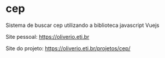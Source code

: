 # cep
Sistema de buscar cep utilizando a biblioteca javascript Vuejs

Site pessoal: https://oliverio.eti.br

Site do projeto: https://oliverio.eti.br/projetos/cep/
